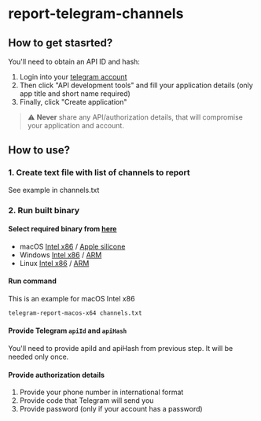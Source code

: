 # report-telegram-channels

## How to get stasrted?
You'll need to obtain an API ID and hash:

1. Login into your [telegram account](https://my.telegram.org/)
2. Then click "API development tools" and fill your application details (only app title and short name required)
3. Finally, click "Create application"

> ⚠️ **Never** share any API/authorization details, that will compromise your application and account.

## How to use?
### 1. Create text file with list of channels to report
See example in channels.txt

### 2. Run built binary
#### Select required binary from [here](https://github.com/antonyhell/report-telegram-channels/releases/latest)

- macOS [Intel x86](https://github.com/antonyhell/report-telegram-channels/releases/latest/download/telegram-report-macos-x64) / [Apple silicone](https://github.com/antonyhell/report-telegram-channels/releases/latest/download/telegram-report-macos-arm64)
- Windows [Intel x86](https://github.com/antonyhell/report-telegram-channels/releases/latest/download/telegram-report-win-x64.exe) / [ARM](https://github.com/antonyhell/report-telegram-channels/releases/latest/download/telegram-report-win-arm64.exe)
- Linux [Intel x86](https://github.com/antonyhell/report-telegram-channels/releases/latest/download/telegram-report-linux-x64) / [ARM](https://github.com/antonyhell/report-telegram-channels/releases/latest/download/telegram-report-linux-arm64)

#### Run command 
This is an example for macOS Intel x86
```sh
telegram-report-macos-x64 channels.txt
```

#### Provide Telegram `apiId` and `apiHash`
You'll need to provide apiId and apiHash from previous step. It will be needed only once.

#### Provide authorization details
1. Provide your phone number in international format
2. Provide code that Telegram will send you
3. Provide password (only if your account has a password)
